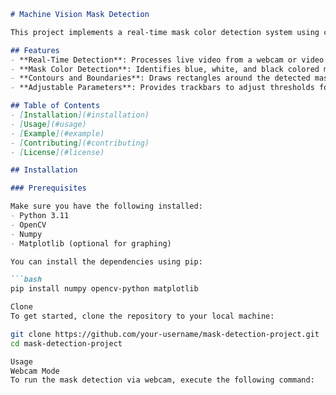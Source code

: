 ```markdown
# Machine Vision Mask Detection 

This project implements a real-time mask color detection system using computer vision techniques with OpenCV. It detects the presence of different colored masks, including **blue (surgical mask)**, **white (KN95 mask)**, and **black (surgical mask)**, by analyzing frames captured from a webcam or video input. The project processes video frames to highlight and label detected masks based on their color.

## Features
- **Real-Time Detection**: Processes live video from a webcam or video file input.
- **Mask Color Detection**: Identifies blue, white, and black colored masks using color filtering in the HSV space.
- **Contours and Boundaries**: Draws rectangles around the detected masks and displays text labels.
- **Adjustable Parameters**: Provides trackbars to adjust thresholds for Canny edge detection.

## Table of Contents
- [Installation](#installation)
- [Usage](#usage)
- [Example](#example)
- [Contributing](#contributing)
- [License](#license)

## Installation

### Prerequisites

Make sure you have the following installed:
- Python 3.11
- OpenCV
- Numpy
- Matplotlib (optional for graphing)

You can install the dependencies using pip:

```bash
pip install numpy opencv-python matplotlib

Clone
To get started, clone the repository to your local machine:

git clone https://github.com/your-username/mask-detection-project.git
cd mask-detection-project

Usage
Webcam Mode
To run the mask detection via webcam, execute the following command:
